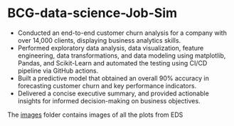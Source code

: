 # BCG-data-science-Job-Sim

- Conducted an end-to-end customer churn analysis for a company with over 14,000 clients, displaying business analytics skills.
- Performed exploratory data analysis, data visualization, feature engineering, data transformations, and data modeling using matplotlib, Pandas, and Scikit-Learn and automated the testing using CI/CD pipeline via GitHub actions.
- Built a predictive model that obtained an overall 90% accuracy in forecasting customer churn and key performance indicators.
- Delivered a concise executive summary, and provided actionable insights for informed decision-making on business objectives.

The [images](https://github.com/RakeshJV2000/BCG-data-science-Job-Sim/tree/main/images) folder contains images of all the plots from EDS
